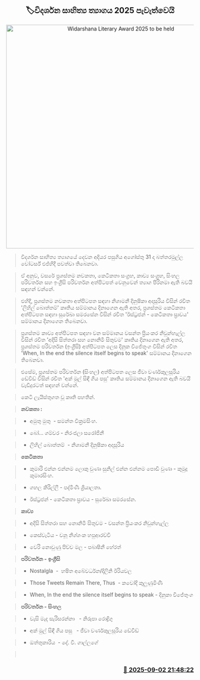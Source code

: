 <p align='center'><b><h2 align='center' title='Widarshana Literary Award 2025 to be held'>🏷විදර්ශන සාහිත්‍ය ත්‍යාගය 2025 පැවැත්වෙයි</h2></b></p>
<p align='center'><img src='https://helakuru.sgp1.cdn.digitaloceanspaces.com/esana/images/lib/vidarshana.jpg' width='600' alt='Widarshana Literary Award 2025 to be held'></p>

> විදර්ශන සාහිත්‍ය ත්‍යාගයේ දෙවන අදියර පසුගිය අගෝස්තු 31 දා බත්තරමුල්ල වෝටර්ස් එජ්හිදී පවත්වා තිබෙනවා.

> ඒ අනුව, වසරේ ප්‍රශස්තම නවකතා, කෙටිකතා සංග්‍රහ, කාව්‍ය සංග්‍රහ, සිංහල පරිවර්තන සහ ඉංග්‍රීසි පරිවර්තන අත්පිටපත් වෙනුවෙන් ත්‍යාග පිරිනමා ඇති බවයි සඳහන් වන්නේ.

> එහිදී, ප්‍රශස්තම නවකතා අත්පිටපත සඳහා නිශාමනී දිනුෂිකා අදාසූරිය විසින් රචිත 'ලිහිල් බොත්තම්' කෘතිය සම්මානය දිනාගෙන ඇති අතර, ප්‍රශස්තම කෙටිකතා අත්පිටපත සඳහා සුරේඛා සමරසේන විසින් රචිත 'ඊස්ට්‍රජන් - කෙටිකතා ස්‍රාවය' සම්මානය දිනාගෙන තිබෙනවා.

> ප්‍රශස්තම කාව්‍ය අත්පිටපත සඳහා වන සම්මානය වසන්ත ප්‍රියංකර නිවුන්හැල්ල විසින් රචිත 'අදිසි සිත්තරා සහ නොනිමි සිතුවම' කෘතිය දිනාගෙන ඇති අතර, ප්‍රශස්තම පරිවර්තන (ඉංග්‍රීසි) අත්පිටපත ලෙස දිනුක විජේතුංග විසින් රචිත 'When, In the end the silence itself begins to speak' සම්මානය දිනාගෙන තිබෙනවා.

> එසේම, ප්‍රශස්තම පරිවර්තන (සිංහල) අත්පිටපත ලෙස ජීවා වර්ණකුලසූරිය ඩේවිඩ් විසින් රචිත 'අක් මුල් සිඳී ගිය පසු' කෘතිය සම්මානය දිනාගෙන ඇති බවයි වැඩිදුරටත් සඳහන් වන්නේ.

> කෙටි ලැයිස්තුගත වූ කෘති පහතින්.

> <strong>නවකතා :</strong>

> * අමුතු මුතු  - සමන්ත වික්‍රමසිංහ.

> * බෝ... ගම්වර - නිරංජලා සරෝජිනී

> * ලිහිල් බොත්තම්  - නිශාමනී දිනුෂිකා අදාසූරිය

> <strong>කෙටිකතා</strong>

> * කුමාරි එන්න එන්නම ලොකු වුණා සුනිල් එන්න එන්නම පොඩි වුණා - කුමුදු කුමාරසිංහ.

> * ගහල කිරිල්ලී - පද්මිණී ශ්‍රියාලතා.

> * ඊස්ට්‍රජන් - කෙටිකතා ස්‍රාවය - සුරේඛා සමරසේන.

> <strong>කාව්‍ය</strong>

> * අදිසි සිත්තරා සහ නොනිමි සිතුවම - වසන්ත ප්‍රියංකර නිවුන්හැල්ල

> * කෙස්වැටිය - චනූ නිශ්ශංක හපුආරච්චි

> * වෙරි නොවුණු පිච්ච මල - පබාෂිනී හේරත්

> <strong>පරිවර්තන - ඉංග්‍රීසි</strong>

> * Nostalgla  -  හෂිත අබේවර්ධන/දිලිනි ඊරියවල

> * Those Tweets Remain There, Thus  - කවෝදි කුලුණුමිණි

> * When, In the end the silence itself begins to speak - දිනුකා විජේතුංග

> <strong>පරිවර්තන - සිංහල</strong>

> * වැසි මැද සැරිසරන්නා   - නිරූපා රොද්‍රිගු

> * අක් මුල් සිඳී ගිය පසු   - ජීවා වර්ණකුලසූරිය ඩේවිඩ්

> * ඔත්තුකාරිය  - දේ. වි. ගාල්ලගේ

>  



<h3 align='right'><a href='https://www.helakuru.lk/esana/p/113285/'>📅 2025-09-02 21:48:22</a></h3>
